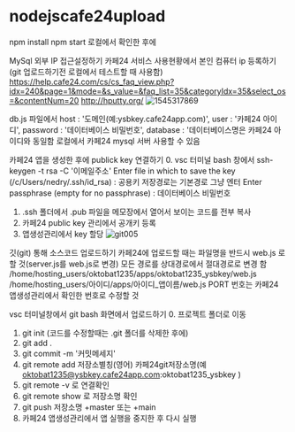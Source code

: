 # nodejscafe24upload

npm install
npm start 로컬에서 확인한 후에

MySql 외부 IP 접근설정하기
카페24 서비스 사용현황에서 본인 컴퓨터 ip 등록하기(git 업로드하기전 로컬에서 테스트할 때 사용함)
https://help.cafe24.com/cs/cs_faq_view.php?idx=240&page=1&mode=&s_value=&faq_list=35&categoryIdx=35&select_os=&contentNum=20
http://hputty.org/
![1545317869](https://user-images.githubusercontent.com/62067363/162691054-603b9ce5-87ec-400a-82e6-08abcbacbec8.jpg)

db.js 파일에서
host : '도메인(예:ysbkey.cafe24app.com)',
user : '카페24 아이디',
password : '데이터베이스 비밀번호',
database : '데이터베이스명은 카페24 아이디와 동일함
로컬에서 카페24 mysql 서버 사용할 수 있음

카페24 앱을 생성한 후에 publick key 연결하기
0. vsc 터미널 bash 창에서 ssh-keygen -t rsa -C '이메일주소'
    Enter file in which to save the key (/c/Users/nedry/.ssh/id_rsa) : 공용키 저장경로는 기본경로 그냥 엔터
    Enter passphrase (empty for no passphrase) : 데이터베이스 비밀번호
1. .ssh 폴더에서 .pub 파일을 메모장에서 열어서 보이는 코드를 전부 복사
2. 카페24 public key 관리에서 공개키 등록
3. 앱생성관리에서 key 할당
![git005](https://user-images.githubusercontent.com/62067363/162690137-20dc5bcb-8fe4-48dd-80cc-9ece7ac75f1e.jpg)


깃(git) 통해 소스코드 업로드하기
카페24에 업로드할 때는 파일명을 반드시 web.js 로 할 것(server.js를 web.js로 변경)
모든 경로를 상대경로에서 절대경로로 변경 함 /home/hosting_users/oktobat1235/apps/oktobat1235_ysbkey/web.js
/home/hosting_users/아이디/apps/아이디_앱이름/web.js
PORT 번호는 카페24 앱생성관리에서 확인한 번호로 수정할 것

vsc 터미널창에서 git bash 화면에서 업로드하기
0. 프로젝트 폴더로 이동
1. git init (코드를 수정할때는 .git 폴더를 삭제한 후에)
2. git add .
3. git commit -m '커밋메세지'
4. git remote add 저장소별칭(영어) 카페24git저장소명(예 oktobat1235@ysbkey.cafe24app.com:oktobat1235_ysbkey )
5. git remote -v 로 연결확인
6. git remote show 로 저장소명 확인
7. git push 저장소명 +master 또는 +main
8. 카페24 앱생성관리에서 앱 실행을 중지한 후 다시 실행









